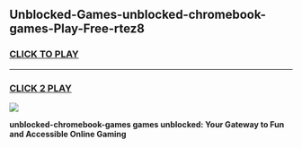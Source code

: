 
## Unblocked-Games-unblocked-chromebook-games-Play-Free-rtez8
<h3>
<a href="https://premium76.site?title=unblocked-chromebook-games&ref=12A">CLICK TO PLAY</a></h3>
<hr>

<h3>
<a href="https://premium76.site?title=unblocked-chromebook-games&ref=12A">CLICK 2 PLAY</a>
  
</h3>

<a href="https://premium76.site?title=unblocked-chromebook-games&ref=12A"><img src="https://clearcache.store/games.png"></a>


**unblocked-chromebook-games games unblocked: Your Gateway to Fun and Accessible Online Gaming**
